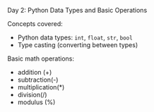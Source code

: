 Day 2: Python Data Types and Basic Operations

Concepts covered:
- Python data types: `int`, `float`, `str`, `bool`
- Type casting (converting between types)

 Basic math operations: 
 - addition (+)
 - subtraction(-)
 - multiplication(*)
 - division(/)
 - modulus (%)
  
